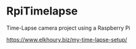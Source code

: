 # RpiTimelapse
Time-Lapse camera project using a Raspberry Pi

https://www.elkhoury.biz/my-time-lapse-setup/

